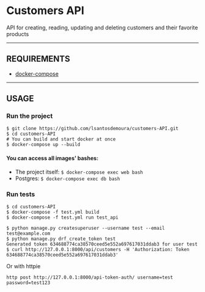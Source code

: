 # Customers API
API for creating, reading, updating and deleting customers and their favorite products

---
## REQUIREMENTS
- [docker-compose](https://docs.docker.com/compose/install/)

---

## USAGE
### Run the project
```
$ git clone https://github.com/lsantosdemoura/customers-API.git
$ cd customers-API
# You can build and start docker at once
$ docker-compose up --build
```
#### You can access all images' bashes:
- The project itself: ``` $ docker-compose exec web bash ```
- Postgres:  ``` $ docker-compose exec db bash ```
### Run tests
```
$ cd customers-API
$ docker-compose -f test.yml build
$ docker-compose -f test.yml run test_api
```

```
$ python manage.py createsuperuser --username test --email test@example.com
$ python manage.py drf_create_token test
Generated token 634688774ca38570ceed5e552a697617031ddab3 for user test
$ curl http://127.0.0.1:8000/api/customers -H 'Authorization: Token 634688774ca38570ceed5e552a697617031ddab3'
```
Or with httpie
```
http post http://127.0.0.1:8000/api-token-auth/ username=test password=test123

```
